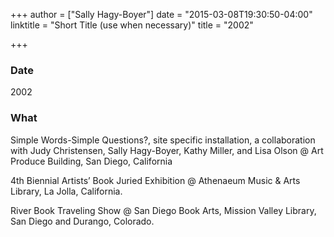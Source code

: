 +++
author = ["Sally Hagy-Boyer"]
date = "2015-03-08T19:30:50-04:00"
linktitle = "Short Title (use when necessary)"
title = "2002"

+++


### Date
2002

### What
Simple Words-Simple Questions?, site specific installation, a collaboration with Judy Christensen, Sally Hagy-Boyer, Kathy Miller, and Lisa Olson @ Art Produce Building, San Diego, California

4th Biennial Artists’ Book Juried Exhibition @ Athenaeum Music & Arts Library, La Jolla, California.

River Book Traveling Show @ San Diego Book Arts, Mission Valley Library, San Diego and Durango, Colorado.
